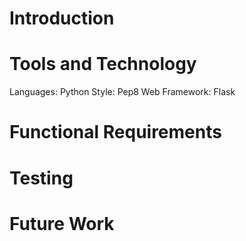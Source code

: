 # Introduction


# Tools and Technology
Languages: Python
Style: Pep8
Web Framework: Flask

# Functional Requirements


# Testing


# Future Work

